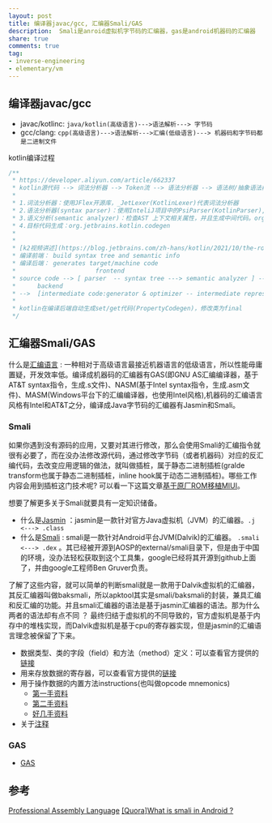 ```yaml
---
layout: post
title: 编译器javac/gcc, 汇编器Smali/GAS
description:  Smali是anroid虚拟机字节码的汇编器，gas是android机器码的汇编器
share: true
comments: true
tag:
- inverse-engineering
- elementary/vm
---
```


## 编译器javac/gcc

- javac/kotlinc: `java/kotlin(高级语言)--->语法解析---> 字节码`
- gcc/clang: `cpp(高级语言)--->语法解析--->汇编(低级语言)---> 机器码和字节码都是二进制文件`

kotlin编译过程
```kotlin
/**
 * https://developer.aliyun.com/article/662337
 * kotlin源代码 --> 词法分析器 --> Token流 --> 语法分析器 --> 语法树/抽象语法树 -->语义分析器 --> 注解抽象语法树 --> 字节码生成器 ---> JVM字节码
 *
 * 1.词法分析器：使用JFlex开源库，_JetLexer(KotlinLexer)代表词法分析器
 * 2.语法分析器(syntax parser)：使用InteliJ项目中的PsiParser(KotlinParser),并且生成AST
 * 3.语义分析(semantic analyzer)：检查AST 上下文相关属性，并且生成中间代码。org.jetbrains.kotlin.resolve包下为语义分析，org.jetbrains.kotlin.ir包下为中间代码生成
 * 4.目标代码生成：org.jetbrains.kotlin.codegen
 *
 *
 * [k2视频讲述](https://blog.jetbrains.com/zh-hans/kotlin/2021/10/the-road-to-the-k2-compiler/)
 * 编译前端： build syntax tree and semantic info
 * 编译后端： generates target/machine code
 *                      frontend
 * source code --> [ parser  -- syntax tree ---> semantic analyzer ] -- syntax tree + semantic info -->
 *      backend
 * -->  [intermediate code:generator & optimizer -- intermediate representation --> machine code:generator & optimizer ] -- target/machine code-->
 *
 * kotlin在编译后端自动生成set/get代码(PropertyCodegen)，修改类为final
 */
```

## 汇编器Smali/GAS

什么是[汇编语言](https://en.wikipedia.org/wiki/Assembly_language) : 一种相对于高级语言最接近机器语言的低级语言，所以性能毋庸置疑，开发效率低。编译成机器码的汇编器有GAS(即GNU AS汇编编译器，基于AT&T syntax指令，生成.s文件)、NASM(基于Intel syntax指令，生成.asm文件)、MASM(Windows平台下的汇编编译器，也使用Intel风格),机器码的汇编语言风格有Intel和AT&T之分，编译成Java字节码的汇编器有Jasmin和Smali。

### Smali

如果你遇到没有源码的应用，又要对其进行修改，那么会使用Smali的汇编指令就很有必要了，而在没办法修改源代码，通过修改字节码（或者机器码）对应的反汇编代码，去改变应用逻辑的做法，就叫做插桩，属于静态二进制插桩(gralde transform也属于静态二进制插桩，inline hook属于动态二进制插桩)。哪些工作内容会用到插桩这门技术呢? 可以看一下这篇文章[基于原厂ROM移植MIUI](http://www.miui.com/thread-409543-1-1.html)。

想要了解更多关于Smali就要具有一定知识储备。

- 什么是[Jasmin](http://jasmin.sourceforge.net/about.html) ：jasmin是一款针对官方Java虚拟机（JVM）的汇编器。``.j <---> .class``
- 什么是[Smali](https://github.com/JesusFreke/smali/wiki) : smali是一款针对Android平台JVM(Dalvik)的汇编器。 ``.smali <---> .dex`` 。其已经被开源到AOSP的external/smali目录下，但是由于中国的环境，没办法轻松获取到这个工具集，google已经将其开源到github上面了，并由google工程师Ben Gruver负责。

了解了这些内容，就可以简单的判断smali就是一款用于Dalvik虚拟机的汇编器，其反汇编器叫做baksmali，所以apktool其实是smali/baksmali的封装，兼具汇编和反汇编的功能。并且smali汇编器的语法是基于jasmin汇编器的语法。那为什么两者的语法却有点不同 ？ 最终归结于虚拟机的不同导致的，官方虚拟机是基于内存中的堆栈实现，而Dalvik虚拟机是基于cpu的寄存器实现，但是jasmin的汇编语言理念被保留了下来。

- 数据类型、类的字段（field）和方法（method）定义：可以查看官方提供的[链接](https://github.com/JesusFreke/smali/wiki/TypesMethodsAndFields)
- 用来存放数据的寄存器，可以查看官方提供的[链接](https://github.com/JesusFreke/smali/wiki/Registers)
- 用于操作数据的内置方法instructions(也叫做opcode mnemonics)
    - [第一手资料](https://source.android.com/devices/tech/dalvik/dalvik-bytecode)
    - [第二手资料](http://pallergabor.uw.hu/androidblog/dalvik_opcodes.html)
    - [好几手资料](http://www.jianshu.com/p/80d22f66e042)
- 关于[注释](http://blog.csdn.net/junjunyanyan/article/details/45726775)

### GAS

- [GAS](https://tldp.org/HOWTO/Assembly-HOWTO/gas.html)

## 参考
[Professional Assembly Language](http://blog.hit.edu.cn/jsx/upload/AT%EF%BC%86TAssemblyLanguage.pdf)
[[Quora]What is smali in Android ? ](https://www.quora.com/What-is-smali-in-Android)
